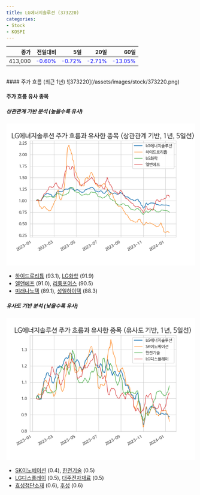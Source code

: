 ```yaml
---
title: LG에너지솔루션 (373220)
categories:
- Stock
- KOSPI
---
```


|종가|전일대비|5일|20일|60일|
|---:|-------:|--:|---:|---:|
|413,000|<span style="color: blue">-0.60%</span>|<span style="color: blue">-0.72%</span>|<span style="color: blue">-2.71%</span>|<span style="color: blue">-13.05%</span>|

<!-- more -->
<br>
#### 주가 흐름 (최근 1년)
![373220](/assets/images/stock/373220.png)


#### 주가 흐름 유사 종목


##### 상관관계 기반 분석 (높을수록 유사)
![373220](/assets/images/stock/373220_corr.png)
- [하이드로리튬](/101670/) (93.1), [LG화학](/051910/) (91.9)
- [엘앤에프](/066970/) (91.0), [리튬포어스](/073570/) (90.5)
- [미래나노텍](/095500/) (89.1), [성일하이텍](/365340/) (88.3)


##### 유사도 기반 분석 (낮을수록 유사)	
![373220](/assets/images/stock/373220_sim.png)
- [SK이노베이션](/096770/) (0.4), [한전기술](/052690/) (0.5)
- [LG디스플레이](/034220/) (0.5), [대주전자재료](/078600/) (0.5)
- [효성첨단소재](/298050/) (0.6), [후성](/093370/) (0.6)